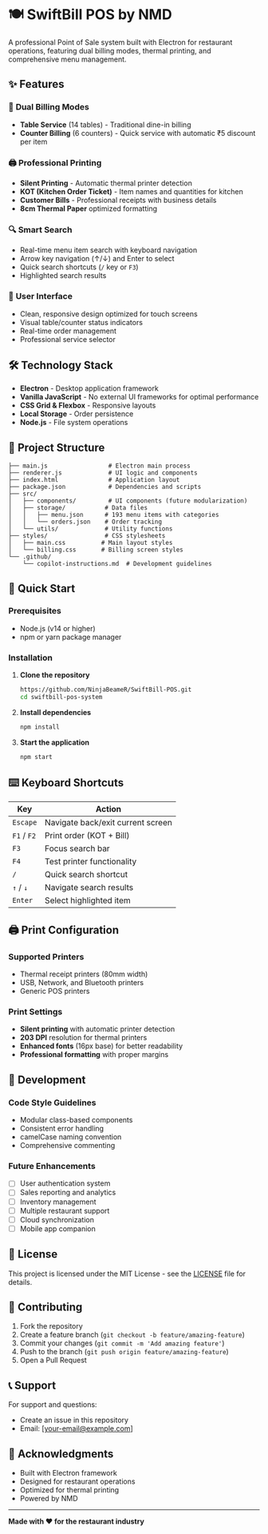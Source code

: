 # 🍽️ SwiftBill POS by NMD

A professional Point of Sale system built with Electron for restaurant operations, featuring dual billing modes, thermal printing, and comprehensive menu management.

## ✨ Features

### 🏪 **Dual Billing Modes**
- **Table Service** (14 tables) - Traditional dine-in billing
- **Counter Billing** (6 counters) - Quick service with automatic ₹5 discount per item

### 🖨️ **Professional Printing**
- **Silent Printing** - Automatic thermal printer detection
- **KOT (Kitchen Order Ticket)** - Item names and quantities for kitchen
- **Customer Bills** - Professional receipts with business details
- **8cm Thermal Paper** optimized formatting

### 🔍 **Smart Search**
- Real-time menu item search with keyboard navigation
- Arrow key navigation (↑/↓) and Enter to select
- Quick search shortcuts (`/` key or `F3`)
- Highlighted search results

### 📱 **User Interface**
- Clean, responsive design optimized for touch screens
- Visual table/counter status indicators
- Real-time order management
- Professional service selector

## 🛠️ Technology Stack

- **Electron** - Desktop application framework
- **Vanilla JavaScript** - No external UI frameworks for optimal performance
- **CSS Grid & Flexbox** - Responsive layouts
- **Local Storage** - Order persistence
- **Node.js** - File system operations

## 📁 Project Structure

```
├── main.js                 # Electron main process
├── renderer.js             # UI logic and components
├── index.html              # Application layout
├── package.json            # Dependencies and scripts
├── src/
│   ├── components/         # UI components (future modularization)
│   ├── storage/           # Data files
│   │   ├── menu.json      # 193 menu items with categories
│   │   └── orders.json    # Order tracking
│   └── utils/             # Utility functions
├── styles/                # CSS stylesheets
│   ├── main.css          # Main layout styles
│   └── billing.css       # Billing screen styles
└── .github/
    └── copilot-instructions.md  # Development guidelines
```

## 🚀 Quick Start

### Prerequisites
- Node.js (v14 or higher)
- npm or yarn package manager

### Installation

1. **Clone the repository**
   ```bash
   https://github.com/NinjaBeameR/SwiftBill-POS.git
   cd swiftbill-pos-system
   ```

2. **Install dependencies**
   ```bash
   npm install
   ```

3. **Start the application**
   ```bash
   npm start
   ```

## ⌨️ Keyboard Shortcuts

| Key | Action |
|-----|--------|
| `Escape` | Navigate back/exit current screen |
| `F1` / `F2` | Print order (KOT + Bill) |
| `F3` | Focus search bar |
| `F4` | Test printer functionality |
| `/` | Quick search shortcut |
| `↑` / `↓` | Navigate search results |
| `Enter` | Select highlighted item |

## 🖨️ Print Configuration

### Supported Printers
- Thermal receipt printers (80mm width)
- USB, Network, and Bluetooth printers
- Generic POS printers

### Print Settings
- **Silent printing** with automatic printer detection
- **203 DPI** resolution for thermal printers
- **Enhanced fonts** (16px base) for better readability
- **Professional formatting** with proper margins

## 🔧 Development

### Code Style Guidelines
- Modular class-based components
- Consistent error handling
- camelCase naming convention
- Comprehensive commenting

### Future Enhancements
- [ ] User authentication system
- [ ] Sales reporting and analytics
- [ ] Inventory management
- [ ] Multiple restaurant support
- [ ] Cloud synchronization
- [ ] Mobile app companion

## 📄 License

This project is licensed under the MIT License - see the [LICENSE](LICENSE) file for details.

## 🤝 Contributing

1. Fork the repository
2. Create a feature branch (`git checkout -b feature/amazing-feature`)
3. Commit your changes (`git commit -m 'Add amazing feature'`)
4. Push to the branch (`git push origin feature/amazing-feature`)
5. Open a Pull Request

## 📞 Support

For support and questions:
- Create an issue in this repository
- Email: [your-email@example.com]

## 🙏 Acknowledgments

- Built with Electron framework
- Designed for restaurant operations
- Optimized for thermal printing
- Powered by NMD

---

**Made with ❤️ for the restaurant industry**
